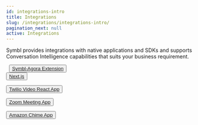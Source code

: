 ```yaml
---
id: integrations-intro
title: Integrations
slug: /integrations/integrations-intro/
pagination_next: null
active: Integrations
---
```


Symbl provides integrations with native applications and SDKs and supports Conversation Intelligence capabilities that suits your business requirement. 


&nbsp; 
<button class="button button1"><a href="/integrations/agora-sdk-plugin">Symbl-Agora Extension</a></button><br/>
<button class="button button1"><a href="https://github.com/symblai/nextjs-symblai-demo">Next.js</a></button>
 
<button class="button button2"><a href="https://github.com/symblai/symbl-twilio-video-react">Twilio Video React App</a></button> 

<button class="button button3"><a href="https://github.com/symblai/symbl-for-zoom">Zoom Meeting App</a></button>

<button class="button button4"><a href="https://github.com/symblai/symbl-chime-adapter">Amazon Chime App</a></button> 
&nbsp; 
&nbsp; 
&nbsp;

<br/>
<br/>
 
&nbsp; 
&nbsp;
